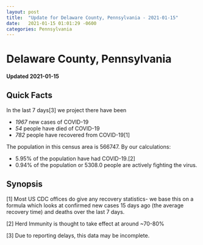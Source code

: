 ```yaml
---
layout: post
title:  "Update for Delaware County, Pennsylvania - 2021-01-15"
date:   2021-01-15 01:01:29 -0600
categories: Pennsylvania
---
```


# Delaware County, Pennsylvania
#### Updated 2021-01-15

## Quick Facts

In the last 7 days[3] we project there have been
- *1967* new cases of COVID-19
- *54* people have died of COVID-19
- *782* people have recovered from COVID-19[1]

The population in this census area is 566747. By our calculations:
- 5.95% of the population have had COVID-19.[2]
- 0.94% of the population or 5308.0 people are actively fighting the virus.

## Synopsis




[1] Most US CDC offices do give any recovery statistics- we base this on a formula which looks at confirmed new cases
15 days ago (the average recovery time) and deaths over the last 7 days.

[2] Herd Immunity is thought to take effect at around ~70-80%

[3] Due to reporting delays, this data may be incomplete.
 
    